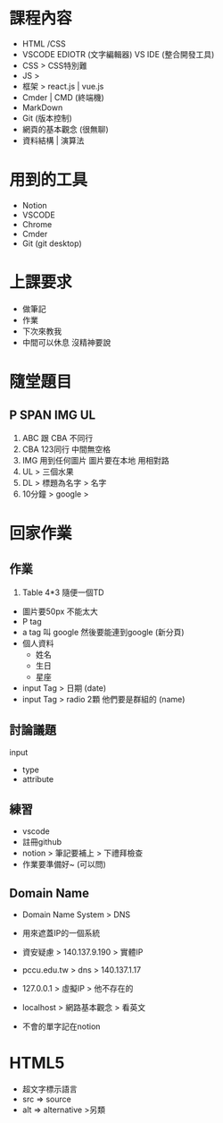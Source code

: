 # 課程內容
- HTML /CSS
- VSCODE EDIOTR (文字編輯器) VS IDE (整合開發工具)
- CSS > CSS特別難
- JS > 
- 框架  >  react.js | vue.js
- Cmder | CMD (終端機)
- MarkDown 
- Git (版本控制)
- 網頁的基本觀念  (很無聊)
- 資料結構 | 演算法

# 用到的工具
- Notion
- VSCODE
- Chrome 
- Cmder
- Git  (git desktop)

# 上課要求
- 做筆記
- 作業 
- 下次來教我
- 中間可以休息 沒精神要說



# 隨堂題目

## P SPAN IMG UL 
1. ABC 跟 CBA 不同行
2. CBA 123同行 中間無空格
3. IMG 用到任何圖片 圖片要在本地 用相對路
4. UL  > 三個水果
5. DL  > 標題為名字  > 名字 
6. 10分鐘 > google > 


# 回家作業

## 作業
1. Table  4*3
  隨便一個TD
  - 圖片要50px 不能太大
  - P tag
  - a tag 叫 google  然後要能連到google  (新分頁)
  - 個人資料
    - 姓名 
    - 生日
    - 星座
  - input Tag > 日期 (date)
  - input Tag > radio 2顆 他們要是群組的 (name)

## 討論議題
 input
  - type
  - attribute


## 練習
- vscode
- 註冊github
- notion  > 筆記要補上 > 下禮拜檢查
- 作業要準備好~ (可以問)


## Domain Name

- Domain Name System > DNS
- 用來遮蓋IP的一個系統
- 資安疑慮  > 140.137.9.190 > 實體IP
- pccu.edu.tw  > dns   > 140.137.1.17

- 127.0.0.1  > 虛擬IP > 他不存在的 
- localhost  > 網路基本觀念  > 看英文
- 不會的單字記在notion


# HTML5 
- 超文字標示語言
- src => source
- alt => alternative >另類 